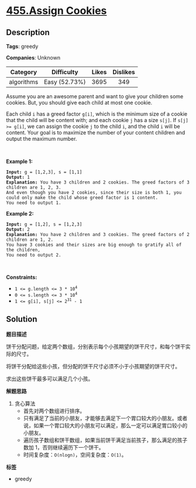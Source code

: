 # [455.Assign Cookies](https://leetcode.com/problems/assign-cookies/description/)

## Description

**Tags**: greedy

**Companies**: Unknown

|  Category  |  Difficulty   | Likes | Dislikes |
| :--------: | :-----------: | :---: | :------: |
| algorithms | Easy (52.73%) | 3695  |   349    |

<p>Assume you are an awesome parent and want to give your children some cookies. But, you should give each child at most one cookie.</p>
<p>Each child <code>i</code> has a greed factor <code>g[i]</code>, which is the minimum size of a cookie that the child will be content with; and each cookie <code>j</code> has a size <code>s[j]</code>. If <code>s[j] &gt;= g[i]</code>, we can assign the cookie <code>j</code> to the child <code>i</code>, and the child <code>i</code> will be content. Your goal is to maximize the number of your content children and output the maximum number.</p>
<p>&nbsp;</p>
<p><strong class="example">Example 1:</strong></p>
<pre><code><strong>Input:</strong> g = [1,2,3], s = [1,1]
<strong>Output:</strong> 1
<strong>Explanation:</strong> You have 3 children and 2 cookies. The greed factors of 3 children are 1, 2, 3.
And even though you have 2 cookies, since their size is both 1, you could only make the child whose greed factor is 1 content.
You need to output 1.</code></pre>
<p><strong class="example">Example 2:</strong></p>
<pre><code><strong>Input:</strong> g = [1,2], s = [1,2,3]
<strong>Output:</strong> 2
<strong>Explanation:</strong> You have 2 children and 3 cookies. The greed factors of 2 children are 1, 2.
You have 3 cookies and their sizes are big enough to gratify all of the children,
You need to output 2.</code></pre>
<p>&nbsp;</p>
<p><strong>Constraints:</strong></p>
<ul>
  <li><code>1 &lt;= g.length &lt;= 3 * 10<sup>4</sup></code></li>
  <li><code>0 &lt;= s.length &lt;= 3 * 10<sup>4</sup></code></li>
  <li><code>1 &lt;= g[i], s[j] &lt;= 2<sup>31</sup> - 1</code></li>
</ul>

## Solution

**题目描述**

饼干分配问题，给定两个数组，分别表示每个小孩期望的饼干尺寸，和每个饼干实际的尺寸。

将饼干分配给这些小孩，但分配的饼干尺寸必须不小于小孩期望的饼干尺寸。

求出这些饼干最多可以满足几个小孩。

**解题思路**

1. 贪心算法
   - 首先对两个数组进行排序。
   - 只有满足了当前的小朋友，才能够去满足下一个胃口较大的小朋友。或者说，如果一个胃口较大的小朋友可以满足，那么一定可以满足胃口较小的小朋友。
   - 遍历孩子数组和饼干数组，如果当前饼干满足当前孩子，那么满足的孩子数加 1，否则继续遍历下一个饼干。
   - 时间复杂度：`O(nlogn)`，空间复杂度：`O(1)`。

**标签**

- greedy
